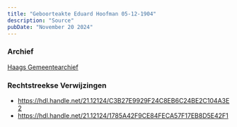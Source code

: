 ```yaml
---
title: "Geboorteakte Eduard Hoofman 05-12-1904"
description: "Source"
pubDate: "November 20 2024"
---
```


### Archief
[Haags Gemeentearchief](https://haagsgemeentearchief.nl)

### Rechtstreekse Verwijzingen
- https://hdl.handle.net/21.12124/C3B27E9929F24C8EB6C24BE2C104A3E2
- https://hdl.handle.net/21.12124/1785A42F9CE84FECA57F17EB8D5E42F1